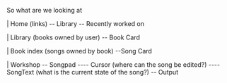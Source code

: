 So what are we looking at


| Home  (links)
-- Library
-- Recently worked on

| Library (books owned by user)
-- Book Card 

| Book index (songs owned by book)
--Song Card

| Workshop 
-- Songpad 
---- Cursor (where can the song be edited?)
---- SongText  (what is the current state of the song?)
-- Output 